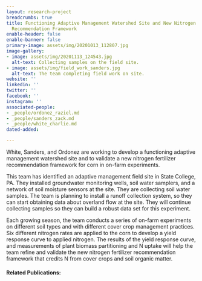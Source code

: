 ```yaml
---
layout: research-project
breadcrumbs: true
title: Functioning Adaptive Management Watershed Site and New Nitrogen Fertilizer
  Recommendation Framework
enable-header: false
enable-banner: false
primary-image: assets/img/20201013_112807.jpg
image-gallery:
- image: assets/img/20201113_124543.jpg
  alt-text: Collecting samples on the field site.
- image: assets/img/field_work_sanders.jpg
  alt-text: The team completing field work on site.
website: ''
linkedin: ''
twitter: ''
facebook: ''
instagram: ''
associated-people:
- _people/ordonez_raziel.md
- _people/sanders_zack.md
- _people/white_charlie.md
dated-added: 

---
```

White, Sanders, and Ordonez are working to develop a functioning adaptive management watershed site and to validate a new nitrogen fertilizer recommendation framework for corn in on-farm experiments.

This team has identified an adaptive management field site in State College, PA. They installed groundwater monitoring wells, soil water samplers, and a network of soil moisture sensors at the site. They are collecting soil water samples. The team is planning to install a runoff collection system, so they can start obtaining data about overland flow at the site. They will continue collecting samples so they can build a robust data set for this experiment.

Each growing season, the team conducts a series of on-farm experiments on different soil types and with different cover crop management practices. Six different nitrogen rates are applied to the corn to develop a yield response curve to applied nitrogen. The results of the yield response curve, and measurements of plant biomass partitioning and N uptake will help the team refine and validate the new nitrogen fertilizer recommendation framework that credits N from cover crops and soil organic matter.

#### Related Publications: